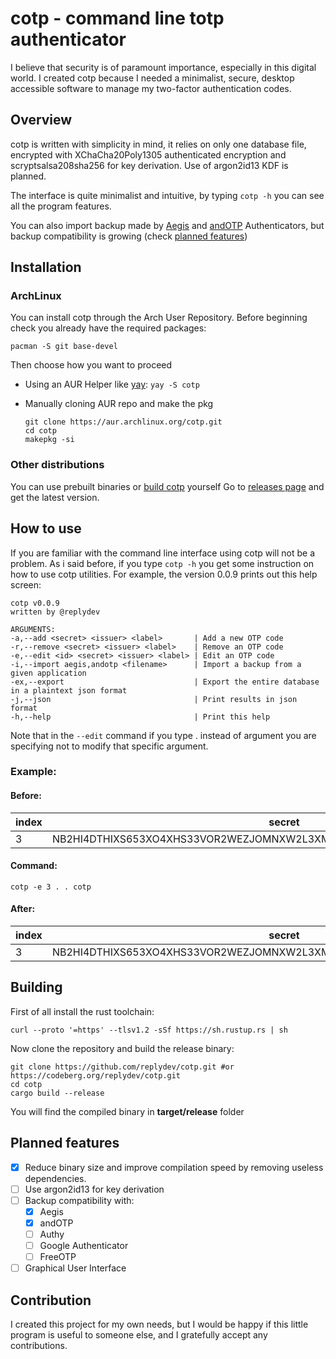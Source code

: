 
# cotp - command line totp authenticator

I believe that security is of paramount importance, especially in this digital world. I created cotp because I needed a minimalist, secure, desktop accessible software to manage my two-factor authentication codes.

## Overview
cotp is written with simplicity in mind, it relies on only one database file, encrypted with XChaCha20Poly1305 authenticated encryption and scryptsalsa208sha256 for key derivation. Use of argon2id13 KDF is planned.

The interface is quite minimalist and intuitive, by typing `cotp -h` you can see all the program features.

You can also import backup made by [Aegis](https://github.com/beemdevelopment/Aegis) and [andOTP](https://github.com/andOTP/andOTP) Authenticators, but backup compatibility is growing (check [planned features](#planned-features))

## Installation

### ArchLinux
You can install cotp through the Arch User Repository.
Before beginning check you already have the required packages:

`pacman -S git base-devel`

Then choose how you want to proceed

- Using an AUR Helper like [yay]("https://github.com/Jguer/yay"): 
`yay -S cotp`
- Manually cloning AUR repo and make the pkg

	```
	git clone https://aur.archlinux.org/cotp.git
	cd cotp
	makepkg -si
	```
### Other distributions
You can use prebuilt binaries or [build cotp](#building) yourself
Go to [releases page](https://github.com/replydev/cotp/releases/) and get the latest version.

## How to use
If you are familiar with the command line interface using cotp will not be a problem.
As i said before, if you type `cotp -h` you get some instruction on how to use cotp utilities.
For example, the version 0.0.9 prints out this help screen:
```
cotp v0.0.9
written by @replydev

ARGUMENTS:
-a,--add <secret> <issuer> <label>       | Add a new OTP code
-r,--remove <secret> <issuer> <label>    | Remove an OTP code
-e,--edit <id> <secret> <issuer> <label> | Edit an OTP code
-i,--import aegis,andotp <filename>      | Import a backup from a given application
-ex,--export                             | Export the entire database in a plaintext json format
-j,--json                                | Print results in json format
-h,--help                                | Print this help
```
Note that in the `--edit` command if you type . instead of argument you are specifying not to modify that specific argument.
### Example:
#### Before:
|index|secret|issuer|label|
|--|--|--|--|
|3|NB2HI4DTHIXS653XO4XHS33VOR2WEZJOMNXW2L3XMF2GG2B7OY6WIULXGR3TSV3HLBRVC | Rick | Asley |
#### Command:

    cotp -e 3 . . cotp

#### After:
|index|secret|issuer|label|
|--|--|--|--|
|3|NB2HI4DTHIXS653XO4XHS33VOR2WEZJOMNXW2L3XMF2GG2B7OY6WIULXGR3TSV3HLBRVC | Rick | **cotp** |
## Building
First of all install the rust toolchain:

    curl --proto '=https' --tlsv1.2 -sSf https://sh.rustup.rs | sh

Now clone the repository and build the release binary:

    git clone https://github.com/replydev/cotp.git #or https://codeberg.org/replydev/cotp.git
    cd cotp
    cargo build --release
You will find the compiled binary in **target/release** folder

## Planned features

 - [x] Reduce binary size and improve compilation speed by removing useless dependencies.
 - [ ] Use argon2id13 for key derivation
 - [ ] Backup compatibility with:
	 - [x] Aegis
	 - [x] andOTP
	 - [ ] Authy
	 - [ ] Google Authenticator
	 - [ ] FreeOTP
 - [ ] Graphical User Interface 

## Contribution
I created this project for my own needs, but I would be happy if this little program is useful to someone else, and I gratefully accept any contributions.
